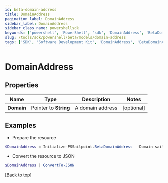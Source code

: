 ```yaml
---
id: beta-domain-address
title: DomainAddress
pagination_label: DomainAddress
sidebar_label: DomainAddress
sidebar_class_name: powershellsdk
keywords: ['powershell', 'PowerShell', 'sdk', 'DomainAddress', 'BetaDomainAddress'] 
slug: /tools/sdk/powershell/beta/models/domain-address
tags: ['SDK', 'Software Development Kit', 'DomainAddress', 'BetaDomainAddress']
---
```



# DomainAddress

## Properties

Name | Type | Description | Notes
------------ | ------------- | ------------- | -------------
**Domain** |  Pointer to **String** | A domain address | [optional] 

## Examples

- Prepare the resource
```powershell
$DomainAddress = Initialize-PSSailpoint.BetaDomainAddress  -Domain sailpoint.com
```

- Convert the resource to JSON
```powershell
$DomainAddress | ConvertTo-JSON
```


[[Back to top]](#) 

